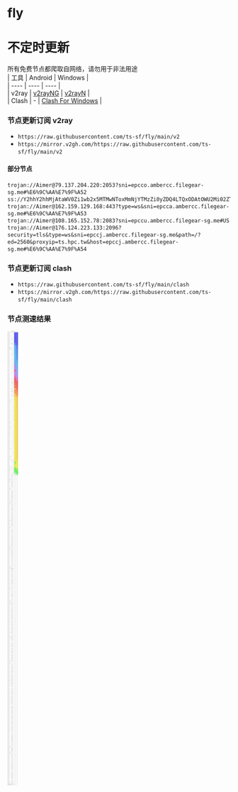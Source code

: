 # fly
# 不定时更新
所有免费节点都爬取自网络，请勿用于非法用途  
|  工具  | Android  | Windows  |  
|  ----  | ----   | ----  |  
| v2ray  | [v2rayNG](https://github.com/2dust/v2rayNG/releases) | [v2rayN](https://github.com/2dust/v2rayN/releases) |  
| Clash  | - | [Clash For Windows](https://github.com/2dust/clashN/releases) | 
  
### 节点更新订阅  v2ray
- `https://raw.githubusercontent.com/ts-sf/fly/main/v2`  
- `https://mirror.v2gh.com/https://raw.githubusercontent.com/ts-sf/fly/main/v2`  

#### 部分节点  
``` 
trojan://Aimer@79.137.204.220:2053?sni=epcco.ambercc.filegear-sg.me#%E6%9C%AA%E7%9F%A52
ss://Y2hhY2hhMjAtaWV0Zi1wb2x5MTMwNToxMmNjYTMzZi0yZDQ4LTQxODAtOWU2Mi02ZTJjNTU4MzQ4ODY=@free.2weradf.xyz:36341#%F0%9F%87%B5%F0%9F%87%ADPH%E8%8F%B2%E5%BE%8B%E5%AE%BE
trojan://Aimer@162.159.129.168:443?type=ws&sni=epcca.ambercc.filegear-sg.me#%E6%9C%AA%E7%9F%A53
trojan://Aimer@108.165.152.78:2083?sni=epccu.ambercc.filegear-sg.me#US
trojan://Aimer@176.124.223.133:2096?security=tls&type=ws&sni=epccj.ambercc.filegear-sg.me&path=/?ed=2560&proxyip=ts.hpc.tw&host=epccj.ambercc.filegear-sg.me#%E6%9C%AA%E7%9F%A54
```
### 节点更新订阅  clash
- `https://raw.githubusercontent.com/ts-sf/fly/main/clash`  
- `https://mirror.v2gh.com/https://raw.githubusercontent.com/ts-sf/fly/main/clash`  

### 节点测速结果
![image](traffic.png)
